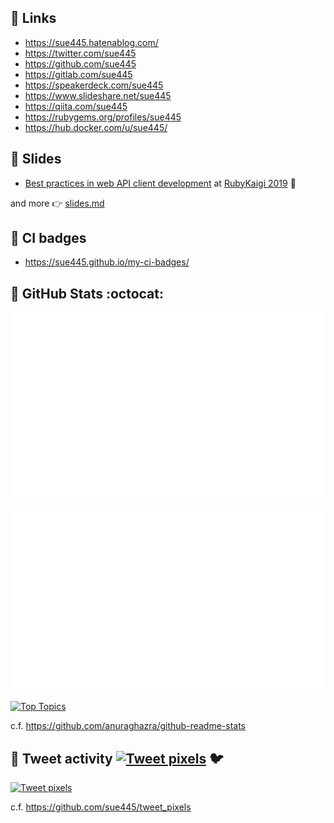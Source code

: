 ## :chestnut: Links
* https://sue445.hatenablog.com/
* https://twitter.com/sue445
* https://github.com/sue445
* https://gitlab.com/sue445
* https://speakerdeck.com/sue445
* https://www.slideshare.net/sue445
* https://qiita.com/sue445
* https://rubygems.org/profiles/sue445
* https://hub.docker.com/u/sue445/

## :chestnut: Slides
* [Best practices in web API client development](https://speakerdeck.com/sue445/best-practices-in-web-api-client-development-number-rubykaigi) at [RubyKaigi 2019](https://rubykaigi.org/2019/) :gem:

and more :point_right: [slides.md](https://github.com/sue445/sue445/blob/master/slides.md)

## :chestnut: CI badges
* https://sue445.github.io/my-ci-badges/

## :chestnut: GitHub Stats :octocat:
[![sue445's github stats](https://raw.githubusercontent.com/sue445/github-stats/master/generated/overview.svg)](https://github.com/jstrieb/github-stats)

[![Top Langs](https://raw.githubusercontent.com/sue445/github-stats/master/generated/languages.svg)](https://github.com/jstrieb/github-stats)

[![Top Topics](https://sue445-github-readme-stats.vercel.app/api/top-topics/?username=sue445&layout=compact)](https://github.com/anuraghazra/github-readme-stats)

c.f. https://github.com/anuraghazra/github-readme-stats

## :chestnut: Tweet activity [![Tweet pixels](https://pixe.la/v1/users/sue445/graphs/tweets?mode=badge)](https://pixe.la/v1/users/sue445/graphs/tweets.html) :bird:
[![Tweet pixels](https://pixe.la/v1/users/sue445/graphs/tweets)](https://pixe.la/v1/users/sue445/graphs/tweets.html)

c.f. https://github.com/sue445/tweet_pixels
